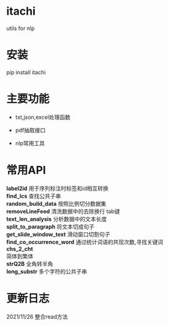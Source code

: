 # itachi 
utils for nlp

# 安装
pip install itachi 

# 主要功能
* txt,json,excel处理函数
- pdf抽取接口
* nlp常用工具

# 常用API

**label2id**
用于序列标注时标签和id相互转换  
**find_lcs**
查找公共子串  
**random_build_data**
按照比例切分数据集  
**removeLineFeed**
清洗数据中的去除换行 tab键  
**text_len_analysis**
分析数据中的文本长度  
**split_to_paragraph**
将文本切成句子  
**get_slide_window_text**
滑动窗口切割句子  
**find_co_occurrence_word**
通过统计词语的共现次数,寻找关键词  
**chs_2_cht**  
简体到繁体  
**strQ2B**
全角转半角  
**long_substr**
多个字符的公共子串  

# 更新日志

2021/11/26 整合read方法 
  


